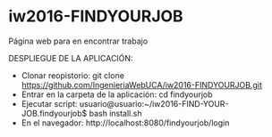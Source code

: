 # iw2016-FINDYOURJOB
Página web para en encontrar trabajo 

DESPLIEGUE DE LA APLICACIÓN:

- Clonar reopistorio: git clone https://github.com/IngenieriaWebUCA/iw2016-FINDYOURJOB.git
- Entrar en la carpeta de la aplicación: cd findyourjob
- Ejecutar script:  usuario@usuario:~/iw2016-FIND-YOUR-JOB.findyourjob$ bash install.sh
- En el navegador: http://localhost:8080/findyourjob/login
